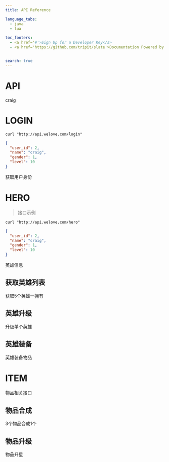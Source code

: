 ```yaml
---
title: API Reference

language_tabs:
  - java
  - lua

toc_footers:
  - <a href='#'>Sign Up for a Developer Key</a>
  - <a href='https://github.com/tripit/slate'>Documentation Powered by Slate</a>


search: true
---
```


# API

craig

# LOGIN

```
curl "http://api.welove.com/login"
```

```json
{
  "user_id": 2,
  "name": "craig",
  "gender": 1,
  "level": 10
}
```

获取用户身份

# HERO

> 接口示例

```
curl "http://api.welove.com/hero"
```

```json
{
  "user_id": 2,
  "name": "craig",
  "gender": 1,
  "level": 10
}
```

英雄信息

## 获取英雄列表

获取5个英雄一拥有

## 英雄升级

升级单个英雄

## 英雄装备

英雄装备物品


# ITEM

物品相关接口

## 物品合成

3个物品合成1个

## 物品升级

物品升星